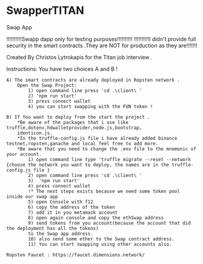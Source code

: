 # SwapperTITAN
 Swap App

!!!!!!!!!!Swapp dapp only for testing purposes!!!!!!!!!!
!!!!!!!!!!I didn't provide full security in the smart contracts .They are NOT for production as they are!!!!!!!

Created By Christos Lytrokapis for the Titan job interview . 

Instructions:
    You have two choices A and B !

    A) The smart contracts are already deployed in Ropsten network .
        Open the Swap Project:  
            1) open command line press 'cd .\client\ ' 
            2) 'npm run start'
            3) press connect wallet 
            4) you can start swapping with the FUN token !
    
    B) If You want to deploy from the start the project .
        *Be aware of the packages that i use like truffle,dotenv,hdwalletprovider,node.js,bootstrap,
        identicon.js.
        *In the truffle-config.js file i have already added binance testnet,ropsten,ganache and local feel free to add more.
        *Be aware that you need to change the .env file to the mnemonic of your account.
            1) open command line type 'truffle migrate --reset --network {choose the network you want to deploy, the names are in the truffle-config.js file } 
            2) open command line press 'cd .\client\ '
            3)  'npm run start'
            4) press connect wallet
            !* The next steps exists because we need some token pool inside our swap app
            5) open Console with f12 
            6) copy the address of the token
            7) add it in you metamask account
            8) open again console and copy the ethSwap address
            9) send tokens from you account(because the account that did the deployment has all the tokens) 
            to the Swap app address.
            10) also send some ether to the Swap contract address.
            11) You can start swapping using other accounts also.
        
    Ropsten Faucet : https://faucet.dimensions.network/

